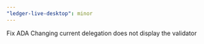 ```yaml
---
"ledger-live-desktop": minor
---
```


Fix ADA Changing current delegation does not display the validator
